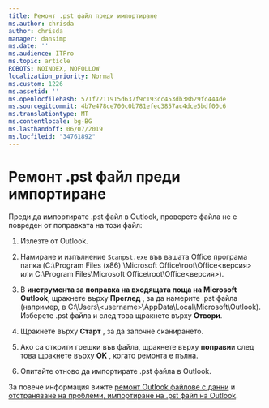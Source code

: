 ```yaml
---
title: Ремонт .pst файл преди импортиране
ms.author: chrisda
author: chrisda
manager: dansimp
ms.date: ''
ms.audience: ITPro
ms.topic: article
ROBOTS: NOINDEX, NOFOLLOW
localization_priority: Normal
ms.custom: 1226
ms.assetid: ''
ms.openlocfilehash: 571f7211915d637f9c193cc453db38b29fc444de
ms.sourcegitcommit: 4b7e478ce700c0b781efec3857ac4dce5bdf00c6
ms.translationtype: MT
ms.contentlocale: bg-BG
ms.lasthandoff: 06/07/2019
ms.locfileid: "34761892"
---
```

# <a name="repair-pst-file-before-importing"></a>Ремонт .pst файл преди импортиране

Преди да импортирате .pst файл в Outlook, проверете файла не е повреден от поправката на този файл:

1. Излезте от Outlook.

2. Намиране и изпълнение `Scanpst.exe` във вашата Office програма папка (C:\Program Files (x86) \Microsoft Office\root\Office\<версия\> или C:\Program Files\Microsoft Office\root\Office\<версия\>).

3. В **инструмента за поправка на входящата поща на Microsoft Outlook**, щракнете върху **Преглед** , за да намерите .pst файла (например, в C:\Users\\<username\>\AppData\Local\Microsoft\Outlook). Изберете .pst файла и след това щракнете върху **Отвори**.

4. Щракнете върху **Старт** , за да започне сканирането.

5. Ако са открити грешки във файла, щракнете върху **поправи**и след това щракнете върху **OK** , когато ремонта е пълна.

6. Опитайте отново да импортирате .pst файла в Outlook.

За повече информация вижте [ремонт Outlook файлове с данни](https://support.office.com/article/25663bc3-11ec-4412-86c4-60458afc5253) и [отстраняване на проблеми, импортиране на .pst файл на Outlook](https://support.office.com/article/2d2e50dc-5c36-4ab2-ab50-f1be733b3d6e).
